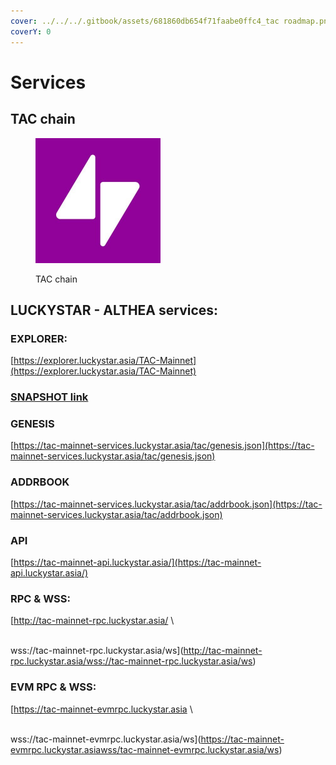 ```yaml
---
cover: ../../../.gitbook/assets/681860db654f71faabe0ffc4_tac roadmap.png
coverY: 0
---
```


# Services

## TAC chain

<figure><img src="../../../.gitbook/assets/tac.jpg" alt="" width="200"><figcaption><p>TAC chain</p></figcaption></figure>

## LUCKYSTAR - ALTHEA services:

### EXPLORER:&#x20;

[https://explorer.luckystar.asia/TAC-Mainnet](https://explorer.luckystar.asia/TAC-Mainnet)

### [SNAPSHOT link](snapshot.md)

### GENESIS&#x20;

[https://tac-mainnet-services.luckystar.asia/tac/genesis.json](https://tac-mainnet-services.luckystar.asia/tac/genesis.json)

### ADDRBOOK

[https://tac-mainnet-services.luckystar.asia/tac/addrbook.json](https://tac-mainnet-services.luckystar.asia/tac/addrbook.json)

### API

&#x20;[https://tac-mainnet-api.luckystar.asia/](https://tac-mainnet-api.luckystar.asia/)

### RPC & WSS:

[http://tac-mainnet-rpc.luckystar.asia/
\

\
wss://tac-mainnet-rpc.luckystar.asia/ws](http://tac-mainnet-rpc.luckystar.asia/wss://tac-mainnet-rpc.luckystar.asia/ws)

### EVM RPC & WSS:

[https://tac-mainnet-evmrpc.luckystar.asia
\

\
wss://tac-mainnet-evmrpc.luckystar.asia/ws](https://tac-mainnet-evmrpc.luckystar.asiawss/tac-mainnet-evmrpc.luckystar.asia/ws)

